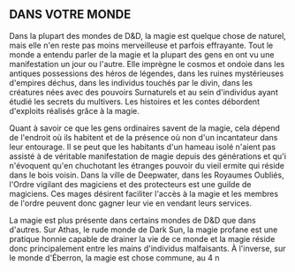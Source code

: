 ## DANS VOTRE MONDE


Dans la plupart des mondes de D&D, la magie est quelque
chose de naturel, mais elle n'en reste pas moins merveilleuse
et parfois effrayante. Tout le monde a entendu parler de la
magie et la plupart des gens en ont vu une manifestation un
jour ou l'autre. Elle imprègne le cosmos et ondoie dans les
antiques possessions des héros de légendes, dans les ruines
mystérieuses d'empires déchus, dans les individus touchés
par le divin, dans les créatures nées avec des pouvoirs
Surnaturels et au sein d'individus ayant étudié les secrets du
multivers. Les histoires et les contes débordent d'exploits
réalisés grâce à la magie.

Quant à savoir ce que les gens ordinaires savent de la magie,
cela dépend de l'endroit où ils habitent et de la présence où
non d'un incantateur dans leur entourage. Il se peut que les
habitants d'un hameau isolé n'aient pas assisté à de véritable
manifestation de magie depuis des générations et qu'i
n'évoquent qu'en chuchotant les étranges pouvoir du vieil ermite
qui réside dans le bois voisin. Dans la ville de Deepwater, dans
les Royaumes Oubliés, l'Ordre vigilant des magiciens et des
protecteurs est une guilde de magiciens. Ces mages désirent
faciliter l'accès à la magie et les membres de l'ordre peuvent
donc gagner leur vie en vendant leurs services.

La magie est plus présente dans certains mondes de D&D
que dans d'autres. Sur Athas, le rude monde de Dark Sun,
la magie profane est une pratique honnie capable de drainer
la vie de ce monde et la magie réside donc principalement
entre les mains d'individus malfaisants. À l'inverse, sur
le monde d'Éberron, la magie est chose commune, au
4 n
